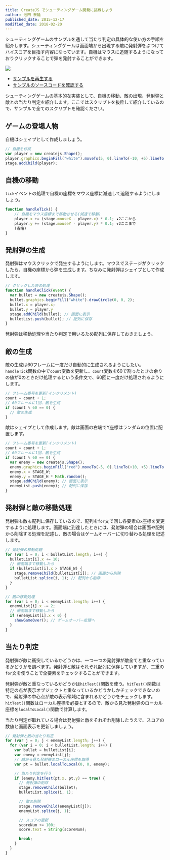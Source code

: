 ```yaml
---
title: CreateJS でシューティングゲーム開発に挑戦しよう
author: 池田 泰延
published_date: 2015-12-17
modified_date: 2018-02-20
---
```


シューティングゲームのサンプルを通して当たり判定の具体的な使い方の手順を紹介します。シューティングゲームは画面端から出現する敵に発射弾をぶつけてハイスコアを目指す内容になっています。自機はマウスに追随するようになっておりクリックすることで弾を発射することができます。

![](../imgs/game_shooting.html.png)

- [サンプルを再生する](https://ics-creative.github.io/tutorial-createjs/samples/game_shooting.html)
- [サンプルのソースコードを確認する](../samples/game_shooting.html)


シューティングゲームの基本的な実装として、自機の移動、敵の出現、発射弾と敵との当たり判定を紹介します。ここではスクリプトを抜粋して紹介しているので、サンプルで全てのスクリプトを確認ください。


## ゲームの登場人物

自機はシェイプとして作成しましょう。

```js
// 自機を作成
var player = new createjs.Shape();
player.graphics.beginFill("white").moveTo(5, 0).lineTo(-10, +5).lineTo(-10, -5).closePath();
stage.addChild(player);
```


##  自機の移動


`tick`イベントの処理で自機の座標をマウス座標に減速して追随するようにしましょう。

```js
function handleTick() {
	// 自機をマウス座標まで移動させる(減速で移動)
	player.x += (stage.mouseX - player.x) * 0.1; ★2ここから
	player.y += (stage.mouseY - player.y) * 0.1; ★2ここまで
	(省略)
}
```

## 発射弾の生成

発射弾はマウスクリックで発生するようにします。マウスでステージがクリックしたら、自機の座標から弾を生成します。ちなみに発射弾はシェイプとして作成します。

```js
// クリックした時の処理
function handleClick(event) {
  var bullet = new createjs.Shape();
  bullet.graphics.beginFill("white").drawCircle(0, 0, 2);
  bullet.x = player.x;
  bullet.y = player.y
  stage.addChild(bullet); // 画面に表示
  bulletList.push(bullet); // 配列に保存
}
```

発射弾は移動処理や当たり判定で用いるため配列に保存しておきましょう。


## 敵の生成

敵の生成は60フレームに一度だけ自動的に生成されるようにしたい。`handleTick`関数の中で`count`変数を更新し、`count`変数を60で割ったときの余りの値が0のときだけ処理するという条件文で、60回に一度だけ処理されるようにします。

```js
// フレーム番号を更新(インクリメント)
count = count + 1;
// 60フレームに1回、敵を生成
if (count % 60 == 0) {
  // 敵の生成
}
```

敵はシェイプとして作成します。敵は画面の右端でY座標はランダムの位置に配置します。

```js
// フレーム番号を更新(インクリメント)
count = count + 1;
// 60フレームに1回、敵を生成
if (count % 60 == 0) {
  var enemy = new createjs.Shape();
  enemy.graphics.beginFill("red").moveTo(-5, 0).lineTo(+10, +5).lineTo(+10, -5).closePath();
  enemy.x = STAGE_W;
  enemy.y = STAGE_H * Math.random();
  stage.addChild(enemy); // 画面に表示
  enemyList.push(enemy); // 配列に保存
}
```



## 発射弾と敵の移動処理

発射弾も敵も配列に保存しているので、配列を`for`文で回し各要素の`x`座標を変更するように処理します。画面端に到達したときには、発射弾の場合は画面や配列から削除する処理を記述し、敵の場合はゲームオーバーに切り替わる処理を記述します。

```js
// 発射弾の移動処理
for (var i = 0; i < bulletList.length; i++) {
  bulletList[i].x += 10;
  // 画面端まで移動したら
  if (bulletList[i].x > STAGE_W) {
    stage.removeChild(bulletList[i]); // 画面から削除
    bulletList.splice(i, 1); // 配列から削除
  }
}

// 敵の移動処理
for (var i = 0; i < enemyList.length; i++) {
  enemyList[i].x -= 2;
  // 画面端まで移動したら
  if (enemyList[i].x < 0) {
    showGameOver(); // ゲームオーバー処理へ
  }
}
```


## 当たり判定

発射弾が敵に衝突しているかどうかは、一つ一つの発射弾が敵全てと重なっているかどうかを調べます。発射弾と敵はそれぞれ配列に保存していますが、二重の`for`文を使うことで全要素をチェックすることができます。

発射弾が敵と重なっているかどうかは`hitTest()`関数を使う。`hitTest()`関数は特定の点が表示オブジェクトと重なっているかどうかしかチェックできないので、発射弾の中心点が敵の表示領域に含まれるかどうかをチェックします。`hitTest()`関数はローカル座標を必要とするので、敵から見た発射弾のローカル座標を`localToLocal()`関数で計算します。

当たり判定が取れている場合は発射弾と敵をそれぞれ削除したうえで、スコアの数値と画面表示を更新しましょう。

```js
// 発射弾と敵の当たり判定
for (var j = 0; j < enemyList.length; j++) {
  for (var i = 0; i < bulletList.length; i++) {
    var bullet = bulletList[i];
    var enemy = enemyList[j];
    // 敵から見た発射弾のローカル座標を取得
    var pt = bullet.localToLocal(0, 0, enemy);

    // 当たり判定を行う
    if (enemy.hitTest(pt.x, pt.y) == true) {
      // 発射弾の削除
      stage.removeChild(bullet);
      bulletList.splice(i, 1);

      // 敵の削除
      stage.removeChild(enemyList[j]);
      enemyList.splice(j, 1);

      // スコアの更新
      scoreNum += 100;
      score.text = String(scoreNum);

      break;
    }
  }
}
```
